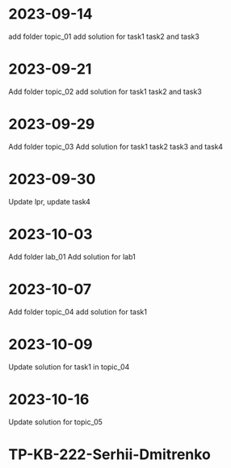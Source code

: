 # 2023-09-14
add folder topic_01
add solution for task1 task2 and task3

# 2023-09-21
Add folder topic_02
add solution for task1 task2 and task3

# 2023-09-29
Add folder topic_03
Add solution for task1 task2 task3 and task4

# 2023-09-30
Update lpr, update task4

# 2023-10-03
 Add folder lab_01
 Add solution for lab1

# 2023-10-07
Add folder topic_04
add solution for task1

# 2023-10-09
Update solution for task1 in topic_04

# 2023-10-16
Update solution for topic_05

# TP-KB-222-Serhii-Dmitrenko
